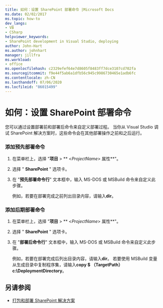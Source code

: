 ```yaml
---
title: 如何：设置 SharePoint 部署命令 |Microsoft Docs
ms.date: 02/02/2017
ms.topic: how-to
dev_langs:
- VB
- CSharp
helpviewer_keywords:
- SharePoint development in Visual Studio, deploying
author: John-Hart
ms.author: johnhart
manager: jillfra
ms.workload:
- office
ms.openlocfilehash: c2329efef64e7d8605f8483ff7dce3107cd702fa
ms.sourcegitcommit: f9e44f5ab6a1dfb56c945c9986730465e1adb6fc
ms.contentlocale: zh-CN
ms.lasthandoff: 07/06/2020
ms.locfileid: "86015499"
---
```

# <a name="how-to-set-sharepoint-deployment-commands"></a>如何：设置 SharePoint 部署命令
  您可以通过设置部署前和部署后命令来自定义部署过程。 当你从 Visual Studio 调试 SharePoint 解决方案时，这些命令会在其他部署操作之前和之后运行。

### <a name="to-add-a-pre-deployment-command"></a>添加预先部署命令

1. 在菜单栏上，选择 "**项目**  >  ** \<*ProjectName*> 属性**"。

2. 选择 " **SharePoint** " 选项卡。

3. 在 "**预先部署命令行**" 文本框中，输入 MS-DOS 或 MSBuild 命令来自定义此步骤。

     例如，若要在部署完成之前列出目录内容，请输入**dir**。

### <a name="to-add-a-post-deployment-command"></a>添加后期部署命令

1. 在菜单栏上，选择 "**项目**  >  ** \<*ProjectName*> 属性**"。

2. 选择 " **SharePoint** " 选项卡。

3. 在 "**部署后命令行**" 文本框中，输入 MS-DOS 或 MSBuild 命令来自定义此步骤。

     例如，若要在部署完成后列出目录内容，请输入**dir**。 若要使用 MSBuild 变量从生成目录中复制程序集，请输入**copy $ （TargetPath） c:\DeploymentDirectory**。

## <a name="see-also"></a>另请参阅
- [打包和部署 SharePoint 解决方案](../sharepoint/packaging-and-deploying-sharepoint-solutions.md)
